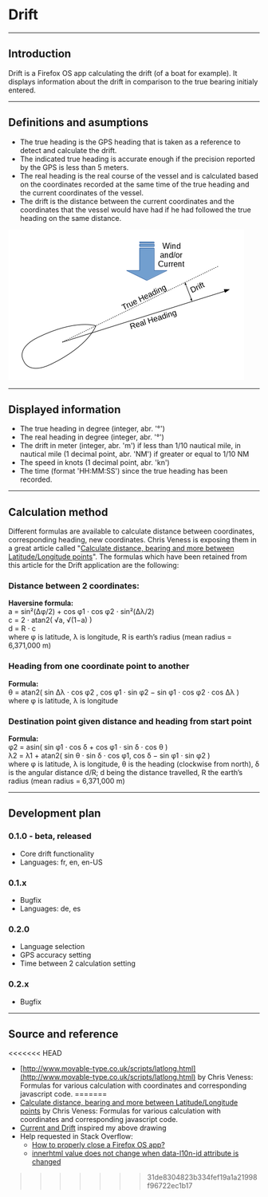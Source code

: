 # Drift

***

## Introduction
Drift is a Firefox OS app calculating the drift (of a boat for example). It displays information about the drift in comparison to the true bearing initialy entered.

***

## Definitions and asumptions
* The true heading is the GPS heading that is taken as a reference to detect and calculate the drift.
* The indicated true heading is accurate enough if the precision reported by the GPS is less than 5 meters.
* The real heading is the real course of the vessel and is calculated based on the coordinates recorded at the same time of the true heading and the current coordinates of the vessel.
* The drift is the distance between the current coordinates and the coordinates that the vessel would have had if he had followed the true heading on the same distance.

![](https://github.com/filjob/Drift/blob/master/doc/drift.png)

***

## Displayed information
* The true heading in degree (integer, abr. '°')
* The real heading in degree (integer, abr. '°')
* The drift in meter (integer, abr. 'm') if less than 1/10 nautical mile, in nautical mile (1 decimal point, abr. 'NM') if greater or equal to 1/10 NM
* The speed in knots (1 decimal point, abr. 'kn')
* The time (format 'HH:MM:SS') since the true heading has been recorded.

***

## Calculation method
Different formulas are available to calculate distance between coordinates, corresponding heading, new coordinates. Chris Veness is exposing them in a great article called "[Calculate distance, bearing and more between Latitude/Longitude points](http://www.movable-type.co.uk/scripts/latlong.html)". The formulas which have been retained from this article for the Drift application are the following:

### Distance between 2 coordinates:
**Haversine formula:**  
a = sin²(Δφ/2) + cos φ1 ⋅ cos φ2 ⋅ sin²(Δλ/2)  
c = 2 ⋅ atan2( √a, √(1−a) )  
d = R ⋅ c  
where φ is latitude, λ is longitude, R is earth’s radius (mean radius = 6,371,000 m)  

### Heading from one coordinate point to another
**Formula:**  
θ = atan2( sin Δλ ⋅ cos φ2 , cos φ1 ⋅ sin φ2 − sin φ1 ⋅ cos φ2 ⋅ cos Δλ )  
where φ is latitude, λ is longitude  

### Destination point given distance and heading from start point
**Formula:**  
φ2 = asin( sin φ1 ⋅ cos δ + cos φ1 ⋅ sin δ ⋅ cos θ )  
λ2 = λ1 + atan2( sin θ ⋅ sin δ ⋅ cos φ1, cos δ − sin φ1 ⋅ sin φ2 )  
where φ is latitude, λ is longitude, θ is the heading (clockwise from north), δ is the angular distance d/R; d being the distance travelled, R the earth’s radius (mean radius = 6,371,000 m)  

***

## Development plan
### 0.1.0 - beta, released
- Core drift functionality
- Languages: fr, en, en-US

### 0.1.x
- Bugfix
- Languages: de, es

### 0.2.0
- Language selection
- GPS accuracy setting
- Time between 2 calculation setting

### 0.2.x
- Bugfix

***

## Source and reference
<<<<<<< HEAD
* [http://www.movable-type.co.uk/scripts/latlong.html](http://www.movable-type.co.uk/scripts/latlong.html) by Chris Veness: Formulas for various calculation with coordinates and corresponding javascript code.
=======
* [Calculate distance, bearing and more between Latitude/Longitude points](http://www.movable-type.co.uk/scripts/latlong.html) by Chris Veness: Formulas for various calculation with coordinates and corresponding javascript code.
* [Current and Drift](http://www.plato.is/navigation/current_and_drift/) inspired my above drawing
* Help requested in Stack Overflow:
  + [How to properly close a Firefox OS app?](http://stackoverflow.com/questions/31076284/how-to-properly-close-a-firefox-os-app)
  + [innerhtml value does not change when data-l10n-id attribute is changed](http://stackoverflow.com/questions/30435230/innerhtml-value-does-not-change-when-data-l10n-id-attribute-is-changed)
>>>>>>> 31de8304823b334fef19a1a21998f96722ec1b17
